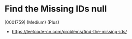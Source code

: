 # Find the Missing IDs null

[0001759] (Medium) (Plus)

- https://leetcode-cn.com/problems/find-the-missing-ids/
